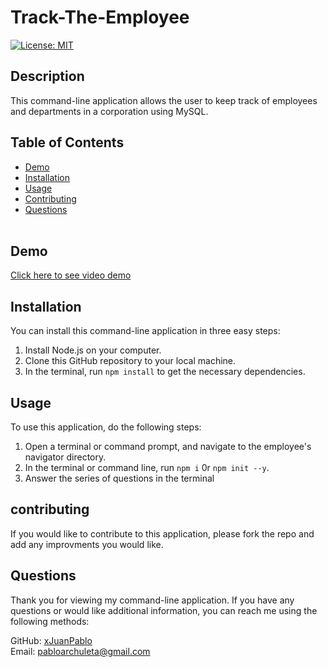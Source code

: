 # Track-The-Employee
[![License: MIT](https://img.shields.io/badge/License-MIT-yellow.svg)](https://opensource.org/licenses/MIT)

## Description
This command-line application allows the user to keep track of employees and departments in a corporation using MySQL.

## Table of Contents
  * [Demo](#demo)
  * [Installation](#installation)
  * [Usage](#usage)
  * [Contributing](#contributing)
  * [Questions](#Questions)
<br><br>
## Demo
[Click here to see video demo](https://drive.google.com/file/d/168dtPCeuttrqn0vmUQsNK3OzxpWd1IBG/view)

## Installation
You can install this command-line application in three easy steps:

1. Install Node.js on your computer.
2. Clone this GitHub repository to your local machine.
3. In the terminal, run ```npm install``` to get the necessary dependencies.

## Usage
To use this application, do the following steps:

1. Open a terminal or command prompt, and navigate to the employee's navigator directory.
2. In the terminal or command line, run ```npm i``` 0r ```npm init --y```.
3. Answer the series of questions in the terminal
## contributing
If you would like to contribute to this application, please fork the repo and add any improvments you would like.
## Questions
Thank you for viewing my command-line application. If you have any questions or would like additional information, you can reach me using the following methods:

GitHub: [xJuanPablo](https://github.com/xJuanPablo) <br>
  Email: pabloarchuleta@gmail.com